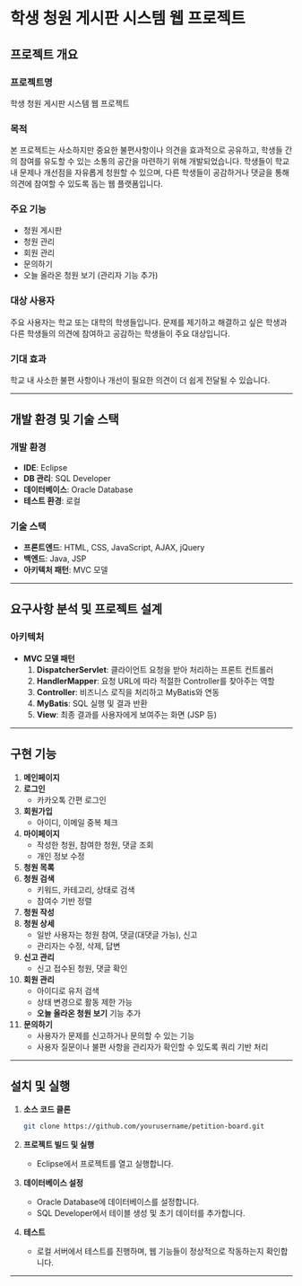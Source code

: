 # 학생 청원 게시판 시스템 웹 프로젝트

## 프로젝트 개요

### 프로젝트명
학생 청원 게시판 시스템 웹 프로젝트

### 목적
본 프로젝트는 사소하지만 중요한 불편사항이나 의견을 효과적으로 공유하고, 학생들 간의 참여를 유도할 수 있는 소통의 공간을 마련하기 위해 개발되었습니다. 학생들이 학교 내 문제나 개선점을 자유롭게 청원할 수 있으며, 다른 학생들이 공감하거나 댓글을 통해 의견에 참여할 수 있도록 돕는 웹 플랫폼입니다.

### 주요 기능
- 청원 게시판
- 청원 관리
- 회원 관리
- 문의하기
- 오늘 올라온 청원 보기 (관리자 기능 추가)

### 대상 사용자
주요 사용자는 학교 또는 대학의 학생들입니다. 문제를 제기하고 해결하고 싶은 학생과 다른 학생들의 의견에 참여하고 공감하는 학생들이 주요 대상입니다.

### 기대 효과
학교 내 사소한 불편 사항이나 개선이 필요한 의견이 더 쉽게 전달될 수 있습니다.

---

## 개발 환경 및 기술 스택

### 개발 환경
- **IDE**: Eclipse
- **DB 관리**: SQL Developer
- **데이터베이스**: Oracle Database
- **테스트 환경**: 로컬

### 기술 스택
- **프론트엔드**: HTML, CSS, JavaScript, AJAX, jQuery
- **백엔드**: Java, JSP
- **아키텍처 패턴**: MVC 모델

---

## 요구사항 분석 및 프로젝트 설계

### 아키텍처
- **MVC 모델 패턴**
    1. **DispatcherServlet**: 클라이언트 요청을 받아 처리하는 프론트 컨트롤러
    2. **HandlerMapper**: 요청 URL에 따라 적절한 Controller를 찾아주는 역할
    3. **Controller**: 비즈니스 로직을 처리하고 MyBatis와 연동
    4. **MyBatis**: SQL 실행 및 결과 반환
    5. **View**: 최종 결과를 사용자에게 보여주는 화면 (JSP 등)

---

## 구현 기능

1. **메인페이지**
2. **로그인**
   - 카카오톡 간편 로그인
3. **회원가입**
   - 아이디, 이메일 중복 체크
4. **마이페이지**
   - 작성한 청원, 참여한 청원, 댓글 조회
   - 개인 정보 수정
5. **청원 목록**
6. **청원 검색**
   - 키워드, 카테고리, 상태로 검색
   - 참여수 기반 정렬
7. **청원 작성**
8. **청원 상세**
   - 일반 사용자는 청원 참여, 댓글(대댓글 가능), 신고
   - 관리자는 수정, 삭제, 답변
9. **신고 관리**
   - 신고 접수된 청원, 댓글 확인
10. **회원 관리**
    - 아이디로 유저 검색
    - 상태 변경으로 활동 제한 가능
    - **오늘 올라온 청원 보기** 기능 추가
11. **문의하기**
    - 사용자가 문제를 신고하거나 문의할 수 있는 기능
    - 사용자 질문이나 불편 사항을 관리자가 확인할 수 있도록 쿼리 기반 처리

---

## 설치 및 실행

1. **소스 코드 클론**
    ```bash
    git clone https://github.com/yourusername/petition-board.git
    ```

2. **프로젝트 빌드 및 실행**
   - Eclipse에서 프로젝트를 열고 실행합니다.

3. **데이터베이스 설정**
   - Oracle Database에 데이터베이스를 설정합니다.
   - SQL Developer에서 테이블 생성 및 초기 데이터를 추가합니다.

4. **테스트**
   - 로컬 서버에서 테스트를 진행하며, 웹 기능들이 정상적으로 작동하는지 확인합니다.

---

